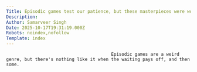 ```yaml
---
Title: Episodic games test our patience, but these masterpieces were worth the wait
Description: 
Author: Samarveer Singh
Date: 2025-10-17T19:31:19.000Z
Robots: noindex,nofollow
Template: index
---
```


                                            Episodic games are a weird genre, but there's nothing like it when the waiting pays off, and then some.
                                        